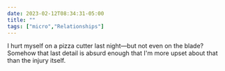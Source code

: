 ---date: 2023-02-12T08:34:31-05:00title: ""tags: ["micro","Relationships"]---I hurt myself on a pizza cutter last night—but not even on the blade? Somehow that last detail is absurd enough that I'm more upset about that than the injury itself.